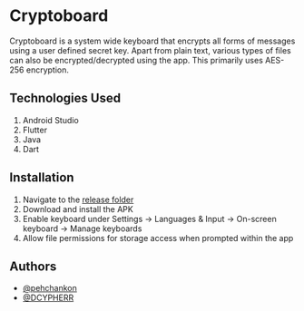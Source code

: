 # Cryptoboard

Cryptoboard is a system wide keyboard that encrypts all forms of messages using a user defined secret key. Apart from plain text, various types of files can also be encrypted/decrypted using the app. This primarily uses AES-256 encryption.


## Technologies Used
1. Android Studio
2. Flutter
3. Java
4. Dart


## Installation
1. Navigate to the [release folder](https://github.com/pehchankon/cryptoboard/tree/master/releases)
2. Download and install the APK
3. Enable keyboard under Settings -> Languages & Input -> On-screen keyboard -> Manage keyboards
4. Allow file permissions for storage access when prompted within the app

## Authors
- [@pehchankon](https://www.github.com/pehchankon)
- [@DCYPHERR](https://www.github.com/DCYPHERR)
